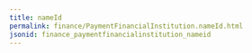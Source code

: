 ```yaml
---
title: nameId
permalink: finance/PaymentFinancialInstitution.nameId.html
jsonid: finance_paymentfinancialinstitution_nameid
---
```

